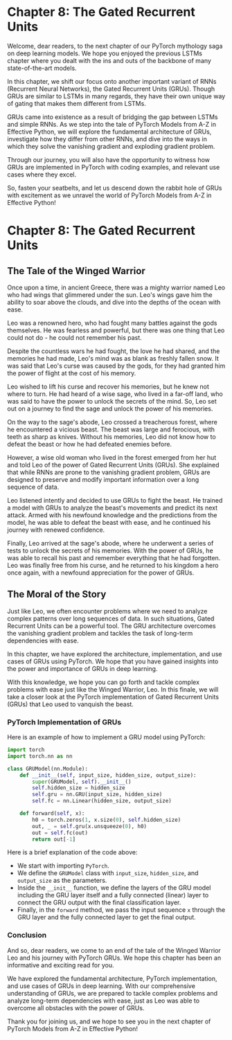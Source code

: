 # Chapter 8: The Gated Recurrent Units

Welcome, dear readers, to the next chapter of our PyTorch mythology saga on deep learning models. We hope you enjoyed the previous LSTMs chapter where you dealt with the ins and outs of the backbone of many state-of-the-art models.

In this chapter, we shift our focus onto another important variant of RNNs (Recurrent Neural Networks), the Gated Recurrent Units (GRUs). Though GRUs are similar to LSTMs in many regards, they have their own unique way of gating that makes them different from LSTMs.  

GRUs came into existence as a result of bridging the gap between LSTMs and simple RNNs. As we step into the tale of PyTorch Models from A-Z in Effective Python, we will explore the fundamental architecture of GRUs, investigate how they differ from other RNNs, and dive into the ways in which they solve the vanishing gradient and exploding gradient problem.

Through our journey, you will also have the opportunity to witness how GRUs are implemented in PyTorch with coding examples, and relevant use cases where they excel. 

So, fasten your seatbelts, and let us descend down the rabbit hole of GRUs with excitement as we unravel the world of PyTorch Models from A-Z in Effective Python!
# Chapter 8: The Gated Recurrent Units

## The Tale of the Winged Warrior

Once upon a time, in ancient Greece, there was a mighty warrior named Leo who had wings that glimmered under the sun. Leo's wings gave him the ability to soar above the clouds, and dive into the depths of the ocean with ease.

Leo was a renowned hero, who had fought many battles against the gods themselves. He was fearless and powerful, but there was one thing that Leo could not do - he could not remember his past.

Despite the countless wars he had fought, the love he had shared, and the memories he had made, Leo's mind was as blank as freshly fallen snow. It was said that Leo's curse was caused by the gods, for they had granted him the power of flight at the cost of his memory.

Leo wished to lift his curse and recover his memories, but he knew not where to turn. He had heard of a wise sage, who lived in a far-off land, who was said to have the power to unlock the secrets of the mind. So, Leo set out on a journey to find the sage and unlock the power of his memories.

On the way to the sage's abode, Leo crossed a treacherous forest, where he encountered a vicious beast. The beast was large and ferocious, with teeth as sharp as knives. Without his memories, Leo did not know how to defeat the beast or how he had defeated enemies before.

However, a wise old woman who lived in the forest emerged from her hut and told Leo of the power of Gated Recurrent Units (GRUs). She explained that while RNNs are prone to the vanishing gradient problem, GRUs are designed to preserve and modify important information over a long sequence of data. 

Leo listened intently and decided to use GRUs to fight the beast. He trained a model with GRUs to analyze the beast's movements and predict its next attack. Armed with his newfound knowledge and the predictions from the model, he was able to defeat the beast with ease, and he continued his journey with renewed confidence.

Finally, Leo arrived at the sage's abode, where he underwent a series of tests to unlock the secrets of his memories. With the power of GRUs, he was able to recall his past and remember everything that he had forgotten. Leo was finally free from his curse, and he returned to his kingdom a hero once again, with a newfound appreciation for the power of GRUs.

## The Moral of the Story

Just like Leo, we often encounter problems where we need to analyze complex patterns over long sequences of data. In such situations, Gated Recurrent Units can be a powerful tool. The GRU architecture overcomes the vanishing gradient problem and tackles the task of long-term dependencies with ease.

In this chapter, we have explored the architecture, implementation, and use cases of GRUs using PyTorch. We hope that you have gained insights into the power and importance of GRUs in deep learning.

With this knowledge, we hope you can go forth and tackle complex problems with ease just like the Winged Warrior, Leo.
In this finale, we will take a closer look at the PyTorch implementation of Gated Recurrent Units (GRUs) that Leo used to vanquish the beast.

### PyTorch Implementation of GRUs

Here is an example of how to implement a GRU model using PyTorch:

```python
import torch
import torch.nn as nn

class GRUModel(nn.Module):
    def __init__(self, input_size, hidden_size, output_size):
        super(GRUModel, self).__init__()
        self.hidden_size = hidden_size
        self.gru = nn.GRU(input_size, hidden_size)
        self.fc = nn.Linear(hidden_size, output_size)

    def forward(self, x):
        h0 = torch.zeros(1, x.size(0), self.hidden_size)
        out, _ = self.gru(x.unsqueeze(0), h0)
        out = self.fc(out)
        return out[-1]
```

Here is a brief explanation of the code above:

- We start with importing ```PyTorch```.
- We define the ```GRUModel``` class with ```input_size```, ```hidden_size```, and ```output_size``` as the parameters.
- Inside the ```__init__``` function, we define the layers of the GRU model including the GRU layer itself and a fully connected (linear) layer to connect the GRU output with the final classification layer.
- Finally, in the ```forward``` method, we pass the input sequence ```x``` through the GRU layer and the fully connected layer to get the final output.

### Conclusion

And so, dear readers, we come to an end of the tale of the Winged Warrior Leo and his journey with PyTorch GRUs. We hope this chapter has been an informative and exciting read for you. 

We have explored the fundamental architecture, PyTorch implementation, and use cases of GRUs in deep learning. With our comprehensive understanding of GRUs, we are prepared to tackle complex problems and analyze long-term dependencies with ease, just as Leo was able to overcome all obstacles with the power of GRUs.

Thank you for joining us, and we hope to see you in the next chapter of PyTorch Models from A-Z in Effective Python!